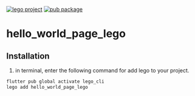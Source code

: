 [![lego project](https://img.shields.io/badge/powered%20by-lego-blue?logo=github)](https://github.com/melodysdreamj/lego)
[![pub package](https://img.shields.io/pub/v/hello_world_page_lego.svg)](https://pub.dartlang.org/packages/hello_world_page_lego)

# hello_world_page_lego

##  Installation
1. in terminal, enter the following command for add lego to your project.
```bash
flutter pub global activate lego_cli
lego add hello_world_page_lego
```
